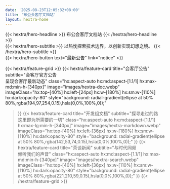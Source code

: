 ```yaml
---
date: '2025-08-23T12:05:32+08:00'
title: '布公会客厅文档站'
layout: hextra-home
---
```

<div class="hx:mt-6 hx:mb-6">
{{< hextra/hero-headline >}}
  布公会客厅文档站
{{< /hextra/hero-headline >}}
</div>

<div class="hx:mb-12">
{{< hextra/hero-subtitle >}}
  以热忱探索技术边界，以创新实现幻想之境。
{{< /hextra/hero-subtitle >}}
</div>

<div class="hx:mb-6">
{{< hextra/hero-button text="最新公告" link="notice" >}}
</div>

<div class="hx:mt-6"></div>

{{< hextra/feature-grid >}}
  {{< hextra/feature-card
    title="会客厅公告"
    subtitle="会客厅官方公告<br>呈现会客厅最新动态"
    class="hx:aspect-auto hx:md:aspect-[1.1/1] hx:max-md:min-h-[340px]"
    image="images/hextra-doc.webp"
    imageClass="hx:top-[40%] hx:left-[24px] hx:w-[180%] hx:sm:w-[110%] hx:dark:opacity-80"
    style="background: radial-gradient(ellipse at 50% 80%,rgba(194,97,254,0.15),hsla(0,0%,100%,0));"
  >}}
  {{< hextra/feature-card
    title="开发组文档"
    subtitle="探寻走过的路<br>这里即为所需要的一切"
    class="hx:aspect-auto hx:md:aspect-[1.1/1] hx:max-lg:min-h-[340px]"
    image="images/hextra-markdown.webp"
    imageClass="hx:top-[40%] hx:left-[36px] hx:w-[180%] hx:sm:w-[110%] hx:dark:opacity-80"
    style="background: radial-gradient(ellipse at 50% 80%,rgba(142,53,74,0.15),hsla(0,0%,100%,0));"
  >}}
  {{< hextra/feature-card
    title="茶谈新闻"
    subtitle="与时代同频<br>倾听我们的声音"
    class="hx:aspect-auto hx:md:aspect-[1.1/1] hx:max-md:min-h-[340px]"
    image="images/hextra-search.webp"
    imageClass="hx:top-[40%] hx:left-[36px] hx:w-[110%] hx:sm:w-[110%] hx:dark:opacity-80"
    style="background: radial-gradient(ellipse at 50% 80%,rgba(221,210,59,0.15),hsla(0,0%,100%,0));"
  >}}
{{< /hextra/feature-grid >}}